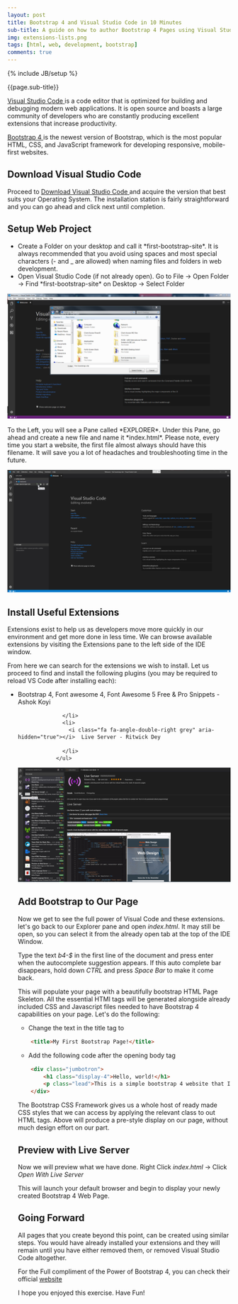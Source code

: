```yaml
---
layout: post
title: Bootstrap 4 and Visual Studio Code in 10 Minutes 
sub-title: A guide on how to author Bootstrap 4 Pages using Visual Studio Code
img: extensions-lists.png
tags: [html, web, development, bootstrap]
comments: true
---
```

{% include JB/setup %}

{{page.sub-title}}

<!--more-->
<p class="lead">
<a href="https://code.visualstudio.com/download" target="_blank">Visual Studio Code </a> is a code editor that is optimized for building and debugging modern web applications. It is open source and boasts a large community of developers who are constantly producing excellent extensions that increase productivity. 
</p>
<p class="lead">
<a href="https://getbootstrap.com/" target="_blank">Bootstrap 4 </a> is the newest version of Bootstrap, which is the most popular HTML, CSS, and JavaScript framework for developing responsive, mobile-first websites. 
</p>

## Download Visual Studio Code
<p class="lead">
Proceed to <a href="https://code.visualstudio.com/download" target="_blank">Download Visual Studio Code </a> and acquire the version that best suits your Operating System. The installation station is fairly straightforward and you can go ahead and click next until completion. 
</p>

## Setup Web Project
<ul class="list-style arrow-list arrow-list-two pl-0">
                  <li>
                    <i class="fa fa-angle-double-right grey" aria-hidden="true"></i> Create a Folder on your desktop and call it *first-bootstrap-site*. It is always recommended that you avoid using spaces and most special characters (- and _ are allowed) when naming files and folders in web development.
                  </li>
                  <li>
                    <i class="fa fa-angle-double-right grey" aria-hidden="true"></i> Open Visual Studio Code (if not already open). Go to File -> Open Folder -> Find *first-bootstrap-site* on Desktop -> Select Folder
                  </li>
                </ul>

<div class="text-center">
    <img src="/assets/images/open-folder.png" alt="open-folder" class="img-fluid">
</div>
<p class="lead">
To the Left, you will see a Pane called *EXPLORER*. Under this Pane, go ahead and create a new file and name it *index.html*. Please note, every time you start a website, the first file almost always should have this filename. It will save you a lot of headaches and troubleshooting time in the future. 
</p>

<div class="text-center">
    <img src="/assets/images/create-file.png" alt="create-file" class="img-fluid"/>
</div>

## Install Useful Extensions
Extensions exist to help us as developers move more quickly in our environment and get more done in less time. We can browse available extensions by visiting the Extensions pane to the left side of the IDE window. 

From here we can search for the extensions we wish to install. Let us proceed to find and install the following plugins (you may be required to reload VS Code after installing each):
<ul class="list-style arrow-list arrow-list-two pl-0">
                  <li>
                    <i class="fa fa-angle-double-right grey" aria-hidden="true"></i>  Bootstrap 4, Font awesome 4, Font Awesome 5 Free & Pro Snippets - Ashok Koyi

                  </li>
                  <li>
                    <i class="fa fa-angle-double-right grey" aria-hidden="true"></i>  Live Server - Ritwick Dey

                  </li>
                </ul>

<div class="text-center">
    <img src="/assets/images/extensions-lists.png" alt="extension-list" class="img-fluid"/>
</div>

## Add Bootstrap to Our Page
Now we get to see the full power of Visual Code and these extensions. let's go back to our Explorer pane and open *index.html*. It may still be open, so you can select it from the already open tab at the top of the IDE Window. 

Type the text *b4-$* in the first line of the document and press enter when the autocomplete suggestion appears. If this auto complete bar disappears, hold down *CTRL* and press *Space Bar* to make it come back. 

This will populate your page with a beautifully bootstrap HTML Page Skeleton. All the essential HTMl tags will be generated alongside already included CSS and Javascript files needed to have Bootstrap 4 capabilities on your page. Let's do the following:
- Change the text in the title tag to 
```html
    <title>My First Bootstrap Page!</title>
``` 

- Add the following code after the opening body tag
```html
    <div class="jumbotron">
        <h1 class="display-4">Hello, world!</h1>
        <p class="lead">This is a simple bootstrap 4 website that I am developing</p>
    </div>
```

The Bootstrap CSS Framework gives us a whole host of ready made CSS styles that we can access by applying the relevant class to out HTML tags. Above will produce a pre-style display on our page, without much design effort on our part. 

## Preview with Live Server
Now we will preview what we have done. Right Click *index.html* -> Click *Open With Live Server*

This will launch your default browser and begin to display your newly created Bootstrap 4 Web Page. 

## Going Forward
All pages that you create beyond this point, can be created using similar steps. You would have already installed your extensions and they will remain until you have either removed them, or removed Visual Studio Code altogether. 

For the Full compliment of the Power of Bootstrap 4, you can check their official <a href="https://getbootstrap.com/" target="_blank">website </a>  

I hope you enjoyed this exercise. Have Fun!